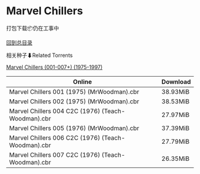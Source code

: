 # Marvel Chillers

打包下载📦仍在工事中

[回到总目录](/Catalogs.md)







相关种子⬇Related Torrents

[Marvel Chillers (001-007+) (1975-1997)](https://github.com/alicewish/markdown/blob/master/torrent/Marvel-Chillers--001-007----1975-1997.md)

Online | Download
--- | ---
Marvel Chillers 001 (1975) (MrWoodman).cbr | 38.93MiB
Marvel Chillers 002 (1975) (MrWoodman).cbr | 38.53MiB
Marvel Chillers 004 C2C (1976) (Teach-Woodman).cbr | 27.97MiB
Marvel Chillers 005 (1976) (MrWoodman).cbr | 37.39MiB
Marvel Chillers 006 C2C (1976) (Teach-Woodman).cbr | 27.79MiB
Marvel Chillers 007 C2C (1976) (Teach-Woodman).cbr | 26.35MiB